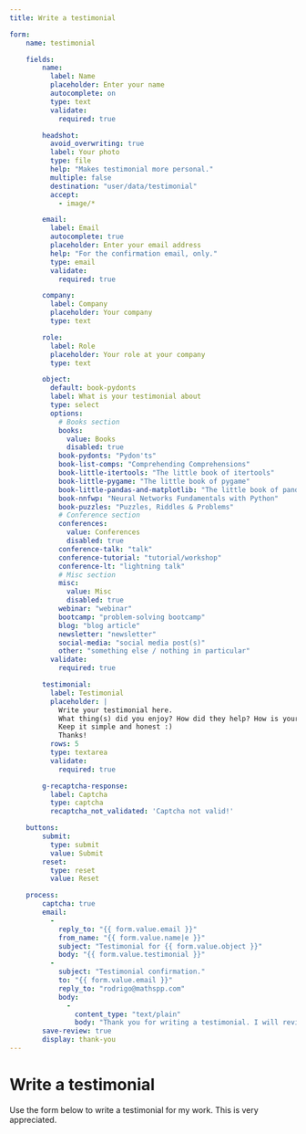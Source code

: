 ```yaml
---
title: Write a testimonial

form:
    name: testimonial

    fields:
        name:
          label: Name
          placeholder: Enter your name
          autocomplete: on
          type: text
          validate:
            required: true

        headshot:
          avoid_overwriting: true
          label: Your photo
          type: file
          help: "Makes testimonial more personal."
          multiple: false
          destination: "user/data/testimonial"
          accept:
            - image/*

        email:
          label: Email
          autocomplete: true
          placeholder: Enter your email address
          help: "For the confirmation email, only."
          type: email
          validate:
            required: true

        company:
          label: Company
          placeholder: Your company
          type: text

        role:
          label: Role
          placeholder: Your role at your company
          type: text

        object:
          default: book-pydonts
          label: What is your testimonial about
          type: select
          options:
            # Books section
            books:
              value: Books
              disabled: true
            book-pydonts: "Pydon'ts"
            book-list-comps: "Comprehending Comprehensions"
            book-little-itertools: "The little book of itertools"
            book-little-pygame: "The little book of pygame"
            book-little-pandas-and-matplotlib: "The little book of pandas & matplotlib"
            book-nnfwp: "Neural Networks Fundamentals with Python"
            book-puzzles: "Puzzles, Riddles & Problems"
            # Conference section
            conferences:
              value: Conferences
              disabled: true
            conference-talk: "talk"
            conference-tutorial: "tutorial/workshop"
            conference-lt: "lightning talk"
            # Misc section
            misc:
              value: Misc
              disabled: true
            webinar: "webinar"
            bootcamp: "problem-solving bootcamp"
            blog: "blog article"
            newsletter: "newsletter"
            social-media: "social media post(s)"
            other: "something else / nothing in particular"
          validate:
            required: true

        testimonial:
          label: Testimonial
          placeholder: |
            Write your testimonial here.
            What thing(s) did you enjoy? How did they help? How is your code / life better now?
            Keep it simple and honest :)
            Thanks!
          rows: 5
          type: textarea
          validate:
            required: true

        g-recaptcha-response:
          label: Captcha
          type: captcha
          recaptcha_not_validated: 'Captcha not valid!'

    buttons:
        submit:
          type: submit
          value: Submit
        reset:
          type: reset
          value: Reset

    process:
        captcha: true
        email:
          -
            reply_to: "{{ form.value.email }}"
            from_name: "{{ form.value.name|e }}"
            subject: "Testimonial for {{ form.value.object }}"
            body: "{{ form.value.testimonial }}"
          -
            subject: "Testimonial confirmation."
            to: "{{ form.value.email }}"
            reply_to: "rodrigo@mathspp.com"
            body:
              -
                content_type: "text/plain"
                body: "Thank you for writing a testimonial. I will review it as soon as possible and add it to the testimonials page. If you didn't include your picture in the review you submitted, feel free to reply to this email and attach your picture there. Having a picture, even if it does not look professional, makes the testimonial much more personal – and therefore, valuable."
        save-review: true
        display: thank-you
---
```


# Write a testimonial

Use the form below to write a testimonial for my work.
This is very appreciated.
